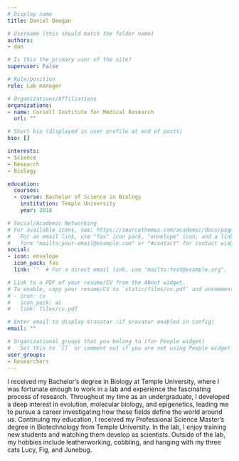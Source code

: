 ```yaml
---
# Display name
title: Daniel Deegan

# Username (this should match the folder name)
authors:
- dan

# Is this the primary user of the site?
superuser: False

# Role/position
role: Lab manager

# Organizations/Affiliations
organizations:
- name: Coriell Institute for Medical Research
  url: ""

# Short bio (displayed in user profile at end of posts)
bio: []

interests:
- Science
- Research
- Biology

education:
  courses:
  - course: Bachelor of Science in Biology
    institution: Temple University
    year: 2018

# Social/Academic Networking
# For available icons, see: https://sourcethemes.com/academic/docs/page-builder/#icons
#   For an email link, use "fas" icon pack, "envelope" icon, and a link in the
#   form "mailto:your-email@example.com" or "#contact" for contact widget.
social:
- icon: envelope
  icon_pack: fas
  link: ''  # For a direct email link, use "mailto:test@example.org".

# Link to a PDF of your resume/CV from the About widget.
# To enable, copy your resume/CV to `static/files/cv.pdf` and uncomment the lines below.
# - icon: cv
#   icon_pack: ai
#   link: files/cv.pdf

# Enter email to display Gravatar (if Gravatar enabled in Config)
email: ""

# Organizational groups that you belong to (for People widget)
#   Set this to `[]` or comment out if you are not using People widget.
user_groups:
- Researchers
---
```

I received my Bachelor’s degree in Biology at Temple University, where I was fortunate enough to work in a lab and experience the fascinating process of research. Throughout my time as an undergraduate, I developed a deep interest in evolution, molecular biology, and epigenetics, leading me to pursue a career investigating how these fields define the world around us. Continuing my education, I received my Professional Science Master’s degree in Biotechnology from Temple University. In the lab, I enjoy training new students and watching them develop as scientists. Outside of the lab, my hobbies include leatherworking, cobbling, and hanging with my three cats Lucy, Fig, and Junebug.